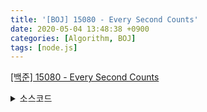 ```yaml
---
title: '[BOJ] 15080 - Every Second Counts'
date: 2020-05-04 13:48:38 +0900
categories: [Algorithm, BOJ]
tags: [node.js]
---
```


[[백준] 15080 - Every Second Counts](https://www.acmicpc.net/problem/15080)<br>

<details>
  <summary> 소스코드 </summary>
    <div markdown="1">

```javascript
const readline = require('readline');

const rl = readline.createInterface({
  input: process.stdin,
  output: process.stdout
});
let i=0;
let start=[];
let end=[];
rl.on('line', function(line) {
    if(i==0){
        start=line.split(' : ');
    }
    else if(i==1){
        end = line.split(' : ');
    }
    i+=1;
}).on("close", function() {
    let ans=0;
    ans+=(end[0]-start[0])*3600;
    ans+=(end[1]-start[1])*60;
    ans+=end[2]-start[2];
    if(ans<0) ans+=24*3600;
    console.log(ans);
    process.exit();
});
```

</div>
</details>